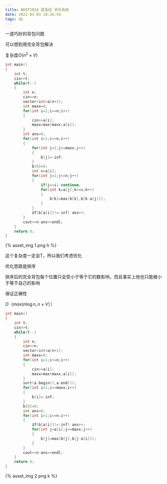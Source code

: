 ```yaml
---
title: NOIP2018 提高组 货币系统
date: 2022-03-03 18:26:59
tags: dp
---
```




一道巧妙的背包问题

可以想到用完全背包解决

<!-- more -->

复杂度$O(n^2 \times V)$

```c++
int main()
{
	int t;
	cin>>t;
	while(t--)
	{
		int n;
		cin>>n;
		vector<int>a(n+1);
		int maxx=0;
		for(int i=1;i<=n;i++)
		{
			cin>>a[i];
			maxx=max(maxx,a[i]);
		}
		int ans=0;
		for(int i=1;i<=n;i++)
		{
			for(int j=1;j<=maxx;j++)
			{
				b[j]=-inf;
			}
			b[0]=0;
			int v=a[i];
			for(int j=1;j<=n;j++)
			{
				if(j==i) continue;
				for(int k=a[j];k<=v;k++)
				{
					b[k]=max(b[k],b[k-a[j]]);
				}
			}
			if(b[a[i]]!=-inf) ans++;
		}
		cout<<n-ans<<endl;
	}
	return 0;
}
```





{% asset_img 1.png h %}

这个复杂度一定会T，所以我们考虑优化



优化思路是排序

排序后的完全背包每个位置只会受小于等于它的数影响，而且事实上他也只能被小于等于自己的影响

保证正确性





$O（max(n \log n,n \times V））$

```c++
int main()
{
	int t;
	cin>>t;
	while(t--)
	{
		int n;
		cin>>n;
		vector<int>a(n+1);
		int maxx=0;
		for(int i=1;i<=n;i++)
		{
			cin>>a[i];
			maxx=max(maxx,a[i]);
		}
		sort(a.begin(),a.end());
		for(int i=1;i<=maxx;i++)
		{
			b[i]=-inf;
		}
		b[0]=0;
		int ans=0;
		for(int i=1;i<=n;i++)
		{
			if(b[a[i]]!=-inf) ans++;
			for(int j=a[i];j<=maxx;j++)
			{
				b[j]=max(b[j],b[j-a[i]]);
			}
		}
		cout<<n-ans<<endl;
	}
	return 0;
}
```







{% asset_img 2.png k %}
